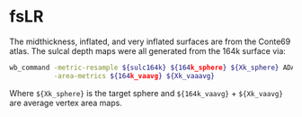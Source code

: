 # fsLR

The midthickness, inflated, and very inflated surfaces are from the Conte69 atlas.
The sulcal depth maps were all generated from the 164k surface via:

```bash
wb_command -metric-resample ${sulc164k} ${164k_sphere} ${Xk_sphere} ADAP_BARY_AREAS ${sulc_Xk} \
           -area-metrics ${164k_vaavg} ${Xk_vaaavg}
```

Where `${Xk_sphere}` is the target sphere and `${164k_vaavg}` + `${Xk_vaavg}` are average vertex area maps.
